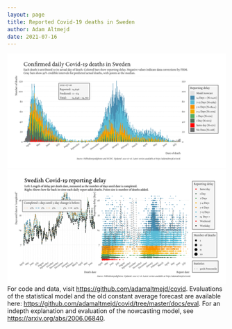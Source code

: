 ```yaml
---
layout: page
title: Reported Covid-19 deaths in Sweden
author: Adam Altmejd
date: 2021-07-16
---
```


![Graph of Swedish Covid-19 deaths with reporting delay.](deaths_lag_sweden_2021-07-16.png "Swedish Covid-19 deaths.")
![Graph of Swedish Covid-19 reporting delay in daily deaths.](lag_trend_sweden_2021-07-16.png "Trend in Swedish Covid-19 mortality reporting delay.")
For code and data, visit <https://github.com/adamaltmejd/covid>.
Evaluations of the statistical model and the old constant average forecast are available here: <https://github.com/adamaltmejd/covid/tree/master/docs/eval>.
For an indepth explanation and evaluation of the nowcasting model, see <https://arxiv.org/abs/2006.06840>.
